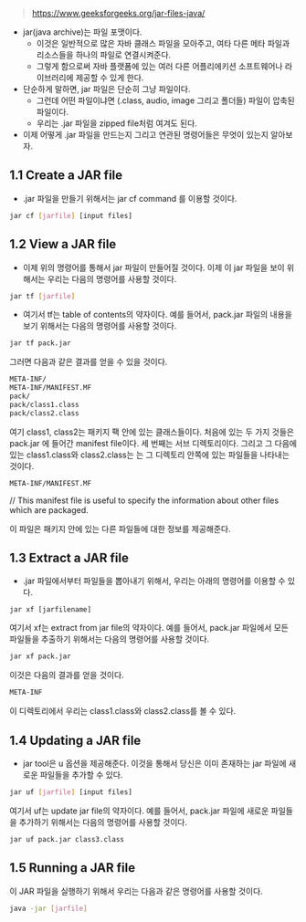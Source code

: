 > https://www.geeksforgeeks.org/jar-files-java/

- jar(java archive)는 파일 포맷이다.
  - 이것은 일반적으로 많은 자바 클래스 파일을 모아주고, 여타 다른 메타 파일과 리소스들을 하나의 파일로 연결시켜준다.
  - 그렇게 함으로써 자바 플랫폼에 있는 여러 다른 어플리에키션 소프트웨어나 라이브러리에 제공할 수 있게 한다.
- 단순하게 말하면, jar 파일은 단순히 그냥 파일이다.
  - 그런데 어떤 파일이냐면 (.class, audio, image 그리고 폴더들) 파일이 압축된 파일이다.
  - 우리는 .jar 파일을 zipped file처럼 여겨도 된다.
- 이제 어떻게 .jar 파일을 만드는지 그리고 연관된 명령어들은 무엇이 있는지 알아보자.

## 1.1 Create a JAR file

- .jar 파일을 만들기 위해서는 jar cf command 를 이용할 것이다.

```bash
jar cf [jarfile] [input files]
```

## 1.2 View a JAR file

- 이제 위의 명령어를 통해서 jar 파일이 만들어질 것이다. 이제 이 jar 파일을 보이 위해서는 우리는 다음의 명령어를 사용할 것이다.

```bash
jar tf [jarfile]
```

- 여기서 tf는 table of contents의 약자이다. 예를 들어서, pack.jar 파일의 내용을 보기 위해서는 다음의 명령어를 사용할 것이다.

```bash
jar tf pack.jar
```

그러면 다음과 같은 결과를 얻을 수 있을 것이다.

```bash
META-INF/
META-INF/MANIFEST.MF
pack/
pack/class1.class
pack/class2.class
```

여기 class1, class2는 패키지 팩 안에 있는 클래스들이다. 처음에 있는 두 가지 것들은 pack.jar 에 들어간 manifest file이다. 세 번째는 서브 디렉토리이다. 그리고 그 다음에있는 class1.class와 class2.class는 는 그 디렉토리 안쪽에 있는 파일들을 나타내는 것이다.

```
META-INF/MANIFEST.MF
```

// This manifest file is useful to specify the information about other files which are packaged.

이 파일은 패키지 안에 있는 다른 파일들에 대한 정보를 제공해준다.

## 1.3 Extract a JAR file

- .jar 파일에서부터 파일들을 뽑아내기 위해서, 우리는 아래의 명령어를 이용할 수 있다.

```
jar xf [jarfilename]
```

여기서 xf는 extract from jar file의 약자이다. 예를 들어서, pack.jar 파일에서 모든 파일들을 추출하기 위해서는 다음의 명령어를 사용할 것이다.

```bash
jar xf pack.jar
```

이것은 다음의 결과를 얻을 것이다.

```bash
META-INF
```

이 디렉토리에서 우리는 class1.class와 class2.class를 볼 수 있다.

## 1.4 Updating a JAR file

- jar tool은 u 옵션을 제공해준다. 이것을 통해서 당신은 이미 존재하는 jar 파일에 새로운 파일들을 추가할 수 있다.

```bash
jar uf [jarfile] [input files]
```

여기서 uf는 update jar file의 약자이다. 예를 들어서, pack.jar 파일에 새로운 파일들을 추가하기 위해서는 다음의 명령어를 사용할 것이다.

```bash
jar uf pack.jar class3.class
```

## 1.5 Running a JAR file

이 JAR 파일을 실행하기 위해서 우리는 다음과 같은 명령어를 사용할 것이다.

```bash
java -jar [jarfile]
```
